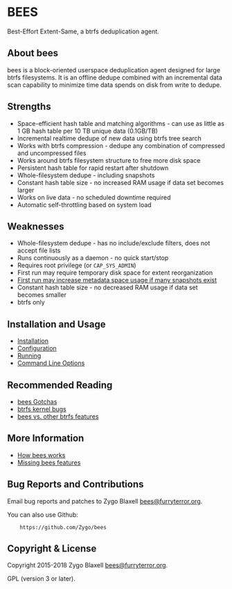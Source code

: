 BEES
====

Best-Effort Extent-Same, a btrfs deduplication agent.

About bees
----------

bees is a block-oriented userspace deduplication agent designed for large
btrfs filesystems.  It is an offline dedupe combined with an incremental
data scan capability to minimize time data spends on disk from write
to dedupe.

Strengths
---------

 * Space-efficient hash table and matching algorithms - can use as little as 1 GB hash table per 10 TB unique data (0.1GB/TB)
 * Incremental realtime dedupe of new data using btrfs tree search
 * Works with btrfs compression - dedupe any combination of compressed and uncompressed files
 * Works around btrfs filesystem structure to free more disk space
 * Persistent hash table for rapid restart after shutdown
 * Whole-filesystem dedupe - including snapshots
 * Constant hash table size - no increased RAM usage if data set becomes larger
 * Works on live data - no scheduled downtime required
 * Automatic self-throttling based on system load

Weaknesses
----------

 * Whole-filesystem dedupe - has no include/exclude filters, does not accept file lists
 * Runs continuously as a daemon - no quick start/stop
 * Requires root privilege (or `CAP_SYS_ADMIN`)
 * First run may require temporary disk space for extent reorganization
 * [First run may increase metadata space usage if many snapshots exist](docs/gotchas.md)
 * Constant hash table size - no decreased RAM usage if data set becomes smaller
 * btrfs only

Installation and Usage
----------------------

 * [Installation](install.md)
 * [Configuration](config.md)
 * [Running](running.md)
 * [Command Line Options](options.md)

Recommended Reading
-------------------

 * [bees Gotchas](gotchas.md)
 * [btrfs kernel bugs](btrfs-kernel.md)
 * [bees vs. other btrfs features](btrfs-other.md)

More Information
----------------

 * [How bees works](how-it-works.md)
 * [Missing bees features](missing.md)

Bug Reports and Contributions
-----------------------------

Email bug reports and patches to Zygo Blaxell <bees@furryterror.org>.

You can also use Github:

        https://github.com/Zygo/bees

Copyright & License
-------------------

Copyright 2015-2018 Zygo Blaxell <bees@furryterror.org>.

GPL (version 3 or later).
